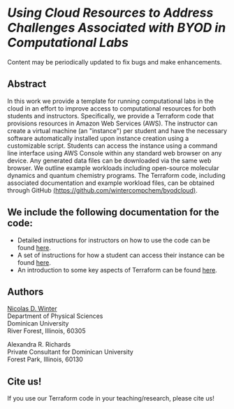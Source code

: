 # _Using Cloud Resources to Address Challenges Associated with BYOD in Computational Labs_

Content may be periodically updated to fix bugs and make enhancements.

## Abstract
In this work we provide a template for running computational labs in the cloud in an effort to improve access to computational resources for both students and instructors. Specifically, we provide a Terraform code that provisions resources in Amazon Web Services (AWS). The instructor can create a virtual machine (an "instance") per student and have the necessary software automatically installed upon instance creation
using a customizable script. Students can access the instance using a command line interface using AWS Console within any standard web browser on any device. Any generated data files can be downloaded via the same web browser. We outline example workloads including open-source molecular dynamics and quantum chemistry programs. The Terraform code, including associated documentation and example workload files, can be obtained through GitHub [(https://github.com/wintercompchem/byodcloud)](https://github.com/wintercompchem/byodcloud).

## We include the following documentation for the code:

- Detailed instructions for instructors on how to use the code can be found [here](documentation/instructions_for_use_instructor.md).
- A set of instructions for how a student can access their instance can be found [here](documentation/instructions_for_use_student.md).
- An introduction to some key aspects of Terraform can be found [here](documentation/intro_to_terraform.md).


## Authors

[Nicolas D. Winter](mailto:nwinter@dom.edu)<br>
Department of Physical Sciences<br>
Dominican University<br>
River Forest, Illinois, 60305

Alexandra R. Richards<br>
Private Consultant for Dominican University<br>
Forest Park, Illinois, 60130

## Cite us!
If you use our Terraform code in your teaching/research, please cite us!


